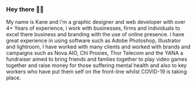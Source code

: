 ### Hey there 💪🏻

My name is Kane and i'm a graphic designer and web developer with over 4+ Years of experience, i work with businesses, firms and individuals to excel there business and branding with the use of online presence. i have great experience in using software such as Adobe Photoshop, Illustrator and lightroom, I have worked with many clients and worked with brands and campaigns such as Nova AIO, Chi Proxies, Thor Telecom and the YANA a fundraiser aimed to bring friends and famlies together to play video games together and raise money for those suffering mental health and also to key workers who have put them self on the front-line whilst COVID-19 is taking place. 


<!--
**Kaneee/Kaneee** is a ✨ _special_ ✨ repository because its `README.md` (this file) appears on your GitHub profile.

Here are some ideas to get you started:

- 🔭 I’m currently working on ...
- 🌱 I’m currently learning ...
- 👯 I’m looking to collaborate on ...
- 🤔 I’m looking for help with ...
- 💬 Ask me about ...
- 📫 How to reach me: ...
- 😄 Pronouns: ...
- ⚡ Fun fact: ...
-->
